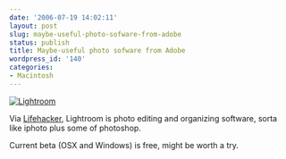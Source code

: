 ```yaml
---
date: '2006-07-19 14:02:11'
layout: post
slug: maybe-useful-photo-sofware-from-adobe
status: publish
title: Maybe-useful photo sofware from Adobe
wordpress_id: '140'
categories:
- Macintosh
---
```



[
![Lightroom](http://labs.adobe.com/technologies/lightroom/video/images/overview_screen.jpg)
](http://labs.adobe.com/technologies/lightroom/)


Via [Lifehacker](http://lifehacker.com/software/digital-photography/download-of-the-day-adobe-lightroom-beta-188281.php), Lightroom is photo editing and organizing software, sorta like iphoto plus some of photoshop.

Current beta (OSX and Windows) is free, might be worth a try.
